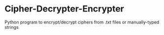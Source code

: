 # Cipher-Decrypter-Encrypter
Python program to encrypt/decrypt ciphers from .txt files or manually-typed strings
